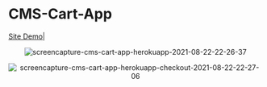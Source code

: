 # CMS-Cart-App
<a href="http://cms-cart-app.herokuapp.com">Site Demo</a>|

<p  align="center"><img src="https://i.ibb.co/qWp8zKh/screencapture-cms-cart-app-herokuapp-2021-08-22-22-26-37.png" alt="screencapture-cms-cart-app-herokuapp-2021-08-22-22-26-37" border="0"></p>  

<p  align="center"><img src="https://i.ibb.co/3R2DvZ5/screencapture-cms-cart-app-herokuapp-checkout-2021-08-22-22-27-06.png" alt="screencapture-cms-cart-app-herokuapp-checkout-2021-08-22-22-27-06" border="0"></p>  
 

